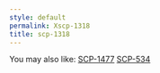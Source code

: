 ```yaml
---
style: default
permalink: Xscp-1318
title: scp-1318
---
```

You may also like:
[SCP-1477](http://scp-wiki.net/scp-1477)
[SCP-534](http://scp-wiki.net/scp-534)